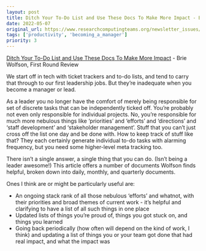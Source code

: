 ```yaml
---
layout: post
title: Ditch Your To-Do List and Use These Docs To Make More Impact - Brie Wolfson, First Round Review
date: 2022-05-07
original_url: https://www.researchcomputingteams.org/newsletter_issues/0121
tags: ['productivity', 'becoming_a_manager']
priority: 3
---
```


<!-- markdownlint-disable MD033 -->
<!-- markdownlint-disable MD041 -->
<!-- markdownlint-disable MD049 -->

[Ditch Your To-Do List and Use These Docs To Make More Impact](https://review.firstround.com/ditch-your-to-do-list-and-use-these-docs-to-make-more-impact) - Brie Wolfson, First Round Review

We start off in tech with ticket trackers and to-do lists, and tend to carry that through to our first leadership jobs.  But they’re inadequate when you become a manager or lead.

As a leader you no longer have the comfort of merely being responsible for set of discrete tasks that can be independently ticked off.  You’re probably not even only responsible for individual projects.  No, you’re responsible for much more nebulous things like ‘priorities’ and ‘efforts’ and ‘directions’ and ‘staff development’ and ‘stakeholder management’.  Stuff that you can’t just cross off the list one day and be done with.  How to keep track of stuff like that?  They each certainly generate individual to-do tasks with alarming frequency, but you need some higher-level meta tracking too.

There isn’t a single answer, a single thing that you can do.  (Isn’t being a leader awesome!)   This article offers a number of documents Wolfson finds helpful, broken down into daily, monthly, and quarterly documents.

Ones I think are or might be particularly useful are:

- An ongoing stack rank of all those nebulous ‘efforts’ and whatnot, with their priorities and broad themes of current work - it’s helpful and clarifying to have a list of all such things in one place
- Updated lists of things you’re proud of, things you got stuck on, and things you learned
- Going back periodically (how often will depend on the kind of work, I think) and updating a list of things you or your team got done that had real impact, and what the impact was